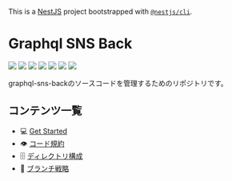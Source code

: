 This is a [NestJS](https://nestjs.com/) project bootstrapped with [`@nestjs/cli`](https://docs.nestjs.com/).

# Graphql SNS Back

![](https://img.shields.io/badge/-Node.js_v18.15.0-233056?logo=Node.js)
![](https://img.shields.io/badge/-TypeScript_v4.9.5-ffffff?logo=TypeScript)
![](https://img.shields.io/badge/-NestJS_v9.0.0-E0234E?logo=NestJS)
![](https://img.shields.io/badge/-GraphQL_v16.6.0-E10098?logo=GraphQL)
![](https://img.shields.io/badge/-Prisma_v4.11.0-2D3748?logo=Prisma)
![](https://img.shields.io/badge/-Docker-003f8c?logo=Docker)
![](https://img.shields.io/badge/-MySQL_v8.0-f29221?logo=MySQL)

graphql-sns-backのソースコードを管理するためのリポジトリです。<br/>

## コンテンツ一覧

- 💻 [Get Started](docs/get-started.md)
- 👁️ [コード規約](docs/style-guide.md)
- 🗄️ [ディレクトリ構成](docs/project-structure.md)
- 🌲 [ブランチ戦略](docs/branch-strategy.md)